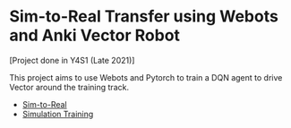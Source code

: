 # Sim-to-Real Transfer using Webots and Anki Vector Robot
[Project done in Y4S1 (Late 2021)]

This project aims to use Webots and Pytorch to train a DQN agent to drive Vector around the training track.
- [Sim-to-Real](https://youtu.be/NFHD4aX2NZg)
- [Simulation Training](https://youtu.be/5Tu4pdA2dGE)


